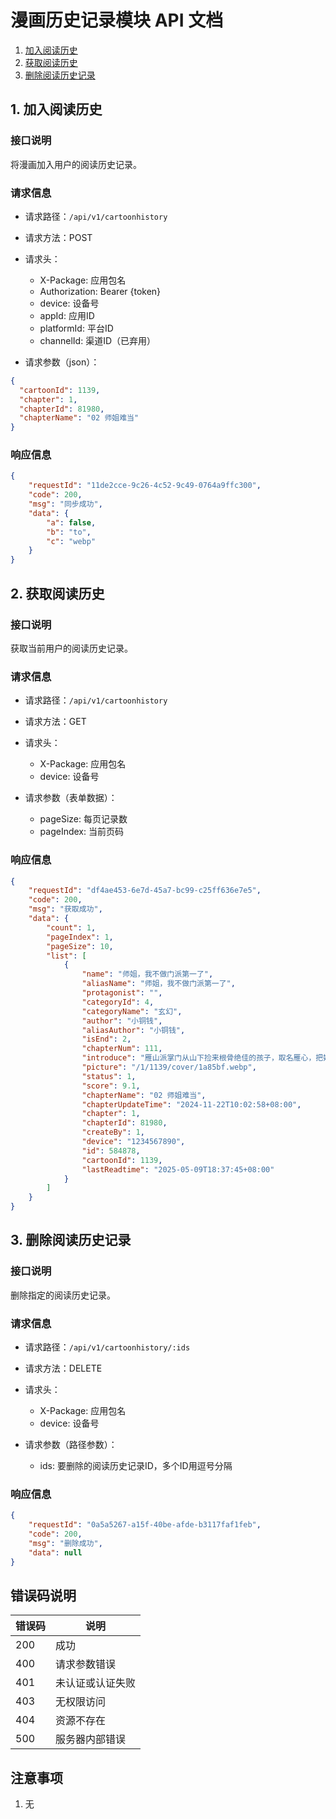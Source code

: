 # 漫画历史记录模块 API 文档
1. [加入阅读历史](#1-加入阅读历史)
2. [获取阅读历史](#2-获取阅读历史)
3. [删除阅读历史记录](#3-删除阅读历史记录)

## 1. 加入阅读历史

### 接口说明
将漫画加入用户的阅读历史记录。

### 请求信息
- 请求路径：`/api/v1/cartoonhistory`
- 请求方法：POST
- 请求头：
  - X-Package: 应用包名
  - Authorization: Bearer {token}
  - device: 设备号
  - appId: 应用ID
  - platformId: 平台ID
  - channelId: 渠道ID（已弃用）

- 请求参数（json）：
```json
{
  "cartoonId": 1139,
  "chapter": 1,
  "chapterId": 81980,
  "chapterName": "02 师姐难当"
}
```

### 响应信息
```json
{
    "requestId": "11de2cce-9c26-4c52-9c49-0764a9ffc300",
    "code": 200,
    "msg": "同步成功",
    "data": {
        "a": false,
        "b": "to",
        "c": "webp"
    }
}
```

## 2. 获取阅读历史

### 接口说明
获取当前用户的阅读历史记录。

### 请求信息
- 请求路径：`/api/v1/cartoonhistory`
- 请求方法：GET
- 请求头：
  - X-Package: 应用包名
  - device: 设备号

- 请求参数（表单数据）：
  - pageSize: 每页记录数
  - pageIndex: 当前页码

### 响应信息
```json
{
    "requestId": "df4ae453-6e7d-45a7-bc99-c25ff636e7e5",
    "code": 200,
    "msg": "获取成功",
    "data": {
        "count": 1,
        "pageIndex": 1,
        "pageSize": 10,
        "list": [
            {
                "name": "师姐，我不做门派第一了",
                "aliasName": "师姐，我不做门派第一了",
                "protagonist": "",
                "categoryId": 4,
                "categoryName": "玄幻",
                "author": "小铜钱",
                "aliasAuthor": "小铜钱",
                "isEnd": 2,
                "chapterNum": 111,
                "introduce": "雁山派掌门从山下捡来根骨绝佳的孩子，取名雁心，把她托给大师姐柳云，让她传授雁山派基础武功于她，这也太耽误练功了，柳云一边揣测是因为自己天资笨拙被师父放弃，一边却坚守大师姐的职责，用心带练雁心，使其成为了门派第一。师妹的反超似乎打破了二人原有的关系，此时门派也开始内外受难……",
                "picture": "/1/1139/cover/1a85bf.webp",
                "status": 1,
                "score": 9.1,
                "chapterName": "02 师姐难当",
                "chapterUpdateTime": "2024-11-22T10:02:58+08:00",
                "chapter": 1,
                "chapterId": 81980,
                "createBy": 1,
                "device": "1234567890",
                "id": 584878,
                "cartoonId": 1139,
                "lastReadtime": "2025-05-09T18:37:45+08:00"
            }
        ]
    }
}
```

## 3. 删除阅读历史记录

### 接口说明
删除指定的阅读历史记录。

### 请求信息
- 请求路径：`/api/v1/cartoonhistory/:ids`
- 请求方法：DELETE
- 请求头：
  - X-Package: 应用包名
  - device: 设备号

- 请求参数（路径参数）：
  - ids: 要删除的阅读历史记录ID，多个ID用逗号分隔

### 响应信息
```json
{
    "requestId": "0a5a5267-a15f-40be-afde-b3117faf1feb",
    "code": 200,
    "msg": "删除成功",
    "data": null
}
```

## 错误码说明

| 错误码 | 说明 |
|--------|------|
| 200 | 成功 |
| 400 | 请求参数错误 |
| 401 | 未认证或认证失败 |
| 403 | 无权限访问 |
| 404 | 资源不存在 |
| 500 | 服务器内部错误 |

## 注意事项

1. 无